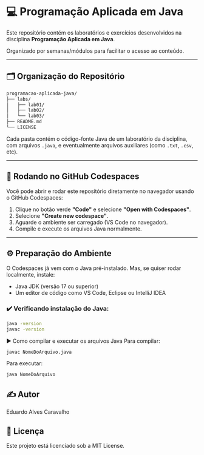 # 💻 Programação Aplicada em Java

Este repositório contém os laboratórios e exercícios desenvolvidos na disciplina **Programação Aplicada em Java**.

Organizado por semanas/módulos para facilitar o acesso ao conteúdo.

---

## 🗂️ Organização do Repositório
```bash
programacao-aplicada-java/
├── labs/
│   ├── lab01/
│   ├── lab02/       
│   └── lab03/    
├── README.md
└── LICENSE
````


Cada pasta contém o código-fonte Java de um laboratório da disciplina, com arquivos `.java`, e eventualmente arquivos auxiliares (como `.txt`, `.csv`, etc).

---

## 🚀 Rodando no GitHub Codespaces

Você pode abrir e rodar este repositório diretamente no navegador usando o GitHub Codespaces:

1. Clique no botão verde **"Code"** e selecione **"Open with Codespaces"**.
2. Selecione **"Create new codespace"**.
3. Aguarde o ambiente ser carregado (VS Code no navegador).
4. Compile e execute os arquivos Java normalmente.

---

## ⚙️ Preparação do Ambiente

O Codespaces já vem com o Java pré-instalado. Mas, se quiser rodar localmente, instale:

- Java JDK (versão 17 ou superior)
- Um editor de código como VS Code, Eclipse ou IntelliJ IDEA

### ✔️ Verificando instalação do Java:

```bash
java -version
javac -version
```

▶️ Como compilar e executar os arquivos Java
Para compilar:

```bash
javac NomeDoArquivo.java
```

Para executar:

```bash
java NomeDoArquivo
```

## ✍️ Autor
Eduardo Alves Caravalho

## 📘 Licença
Este projeto está licenciado sob a MIT License.